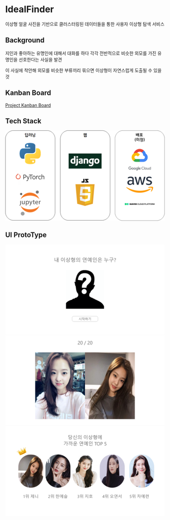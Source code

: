 # IdealFinder

이상형 얼굴 사진을 기반으로 클러스터링된 데이터들을 통한 사용자 이상형 탐색 서비스

## Background

지인과 좋아하는 유명인에 대해서 대화를 하다 각각 전반적으로 비슷한 외모를 가진 유명인을 선호한다는 사실을 발견 

이 사실에 착안해 외모를 비슷한 부류끼리 묶으면 이상형이 자연스럽게 도출될 수 있을 것

## Kanban Board

[Project Kanban Board](https://trello.com/b/5urZGamt/9-17-%EB%A7%88%EA%B0%90)

## Tech Stack

<img src="https://github.com/Vision10pm/IdealFinder/blob/main/docu/img/tech_stack.png">

## UI ProtoType

<img src="https://github.com/Vision10pm/IdealFinder/blob/main/docu/web%2Bproto%2Bimg/%EC%9B%B9%201920%20%E2%80%93%201.png">
<br>
<img src="https://github.com/Vision10pm/IdealFinder/blob/main/docu/web%2Bproto%2Bimg/%EC%9B%B9%201920%20%E2%80%93%202.png">
<br>
<img src="https://github.com/Vision10pm/IdealFinder/blob/main/docu/web%2Bproto%2Bimg/%EC%9B%B9%201920%20%E2%80%93%203.png">
<br>
